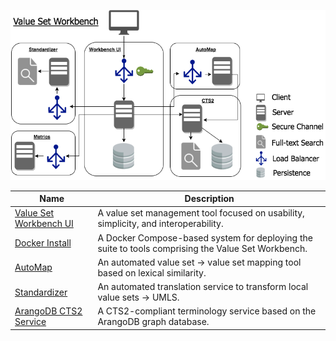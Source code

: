 ![Value Set Workbench Architecture](images/arch.png)


|Name | Description|
|----- | ------|
| [Value Set Workbench UI](https://github.com/valuesetworkbench/valueset-workbench) | A value set management tool focused on usability, simplicity, and interoperability. |
| [Docker Install](https://github.com/valuesetworkbench/valueset-workbench-docker) | A Docker Compose-based system for deploying the suite to tools comprising the Value Set Workbench. |
| [AutoMap](https://github.com/valuesetworkbench/valueset-automap) | An automated value set -> value set mapping tool based on lexical similarity. |
| [Standardizer](https://github.com/valuesetworkbench/valueset-standardizer) | An automated translation service to transform local value sets -> UMLS. |
| [ArangoDB CTS2 Service](https://github.com/valuesetworkbench/arangodb-service) | A CTS2-compliant terminology service based on the ArangoDB graph database. |